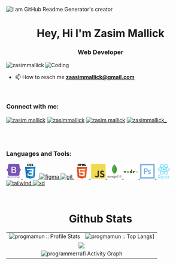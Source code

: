 
![I am GitHub Readme Generator's creator](https://qph.cf2.quoracdn.net/main-qimg-fa7b4bdc3b2f73e749e5c2c646d4ae13)


<h1 align="center">Hey, Hi I'm Zasim Mallick</h1>
<h3 align="center">Web Developer</h3>
<img align="right" alt="Coding" width="400" src="https://r7q6w9z6.rocketcdn.me/career/wp-content/uploads/2020/03/hello.gif">

<p align="left"> <img src="https://komarev.com/ghpvc/?username=zasimmallick&label=Profile%20views&color=0e75b6&style=flat" alt="zasimmallick" /> </p>

- 📫 How to reach me **zaasimmallick@gmail.com**
<br>
<h3 align="left">Connect with me:</h3>
<p align="left">
<a href="https://www.linkedin.com/in/zasimmallick/" target="blank"><img align="center" src="https://raw.githubusercontent.com/rahuldkjain/github-profile-readme-generator/master/src/images/icons/Social/linked-in-alt.svg" alt="zasim mallick" height="30" width="40" /></a>
<a href="https://twitter.com/zasimmallick" target="blank"><img align="center" src="https://raw.githubusercontent.com/rahuldkjain/github-profile-readme-generator/master/src/images/icons/Social/twitter.svg" alt="zasimmallick" height="30" width="40" /></a>
<a href="https://www.facebook.com/zasimmallick.Z" target="blank"><img align="center" src="https://raw.githubusercontent.com/rahuldkjain/github-profile-readme-generator/master/src/images/icons/Social/facebook.svg" alt="zasim mallick" height="30" width="40" /></a>
<a href="https://instagram.com/zasimmallick_" target="blank"><img align="center" src="https://raw.githubusercontent.com/rahuldkjain/github-profile-readme-generator/master/src/images/icons/Social/instagram.svg" alt="zasimmallick_" height="30" width="40" /></a>
</p>
</br>

<br>
<h3 align="left">Languages and Tools:</h3>
<p align="left"> <a href="https://getbootstrap.com" target="_blank" rel="noreferrer"> <img src="https://raw.githubusercontent.com/devicons/devicon/master/icons/bootstrap/bootstrap-plain-wordmark.svg" alt="bootstrap" width="40" height="40"/> </a> <a href="https://www.w3schools.com/css/" target="_blank" rel="noreferrer"> <img src="https://raw.githubusercontent.com/devicons/devicon/master/icons/css3/css3-original-wordmark.svg" alt="css3" width="40" height="40"/> </a> <a href="https://www.figma.com/" target="_blank" rel="noreferrer"> <img src="https://www.vectorlogo.zone/logos/figma/figma-icon.svg" alt="figma" width="40" height="40"/> </a> <a href="https://git-scm.com/" target="_blank" rel="noreferrer"> <img src="https://www.vectorlogo.zone/logos/git-scm/git-scm-icon.svg" alt="git" width="40" height="40"/> </a> <a href="https://www.w3.org/html/" target="_blank" rel="noreferrer"> <img src="https://raw.githubusercontent.com/devicons/devicon/master/icons/html5/html5-original-wordmark.svg" alt="html5" width="40" height="40"/> </a> <a href="https://developer.mozilla.org/en-US/docs/Web/JavaScript" target="_blank" rel="noreferrer"> <img src="https://raw.githubusercontent.com/devicons/devicon/master/icons/javascript/javascript-original.svg" alt="javascript" width="40" height="40"/> </a> <a href="https://www.mongodb.com/" target="_blank" rel="noreferrer"> <img src="https://raw.githubusercontent.com/devicons/devicon/master/icons/mongodb/mongodb-original-wordmark.svg" alt="mongodb" width="40" height="40"/> </a> <a href="https://nodejs.org" target="_blank" rel="noreferrer"> <img src="https://raw.githubusercontent.com/devicons/devicon/master/icons/nodejs/nodejs-original-wordmark.svg" alt="nodejs" width="40" height="40"/> </a> <a href="https://www.photoshop.com/en" target="_blank" rel="noreferrer"> <img src="https://raw.githubusercontent.com/devicons/devicon/master/icons/photoshop/photoshop-line.svg" alt="photoshop" width="40" height="40"/> </a> <a href="https://reactjs.org/" target="_blank" rel="noreferrer"> <img src="https://raw.githubusercontent.com/devicons/devicon/master/icons/react/react-original-wordmark.svg" alt="react" width="40" height="40"/> </a> <a href="https://tailwindcss.com/" target="_blank" rel="noreferrer"> <img src="https://www.vectorlogo.zone/logos/tailwindcss/tailwindcss-icon.svg" alt="tailwind" width="40" height="40"/> </a> <a href="https://www.adobe.com/products/xd.html" target="_blank" rel="noreferrer"> <img src="https://cdn.worldvectorlogo.com/logos/adobe-xd.svg" alt="xd" width="40" height="40"/> </a> </p>
</br>

<p align="center">
   <table>
   <h1 align="center">Github Stats</h1>
       <tr>
       <td><img alt="progmamun :: Profile Stats" src="https://github-readme-stats.vercel.app/api?username=zasimmallick&show_icons=true&count_private=true" /></td>
       <td><img alt="progmamun :: Top Langs]" src="https://github-readme-stats.vercel.app/api/top-langs/?username=zasimmallick"> </td>
     </tr>
     <tr>
        <td colspan="2" align="center"><img  align="center" src="https://github-readme-streak-stats.herokuapp.com/?user=zasimmallick"></td>
     </tr>
      <tr>
        <td colspan="2" align="center"><img alt="programmerrafi Activity Graph" src="https://activity-graph.herokuapp.com/graph?username=zasimmallick&bg_color=0D1117&color=5BCDEC&line=5BCDEC&point=FFFFFF&hide_border=true" /></td>
     </tr>
   </table>
</p>
